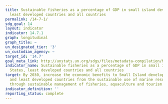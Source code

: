```yaml
---
title: Sustainable fisheries as a percentage of GDP in small island developing States,
  least developed countries and all countries
permalink: /14-7-1/
sdg_goal: 14
layout: indicator
indicator: 14.7.1
graph: longitudinal
graph_title: ~
un_designated_tier: '3'
un_custodian_agency: ~
target_id: '14.7'
goal_meta_link: http://unstats.un.org/sdgs/files/metadata-compilation/Metadata-Goal-14.pdf
indicator_name: Sustainable fisheries as a percentage of GDP in small island developing
  States, least developed countries and all countries
target: By 2030, increase the economic benefits to Small Island developing States
  and least developed countries from the sustainable use of marine resources, including
  through sustainable management of fisheries, aquaculture and tourism.
indicator_definition: ''
reporting_status: complete
---
```

